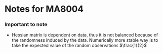 # Notes for MA8004








### Important to note
- Hessian matrix is dependent on data, thus it is not balanced because of the randomness induced by the data. Numerically more stable way is to take the expected value of the random observations $\frac{1}{2}$